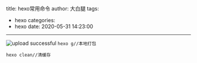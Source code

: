 title: hexo常用命令
author: 大白腿
tags:
  - hexo
categories:
  - hexo
date: 2020-05-31 14:23:00
---
![upload successful](/images/pasted-10.png)
``hexo g//本地打包``

``hexo clean//清缓存``
